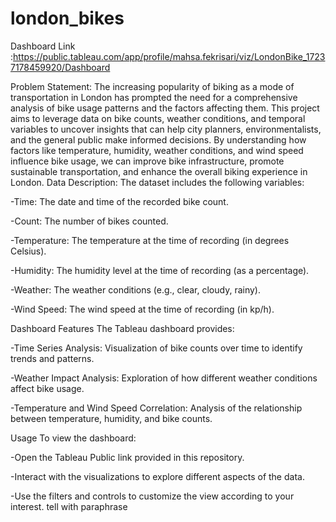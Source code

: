 # london_bikes
Dashboard Link :https://public.tableau.com/app/profile/mahsa.fekrisari/viz/LondonBike_17237178459920/Dashboard

Problem Statement:
The increasing popularity of biking as a mode of transportation in London has prompted the need for a comprehensive analysis of bike usage patterns and the factors affecting them. This project aims to leverage data on bike counts, weather conditions, and temporal variables to uncover insights that can help city planners, environmentalists, and the general public make informed decisions. By understanding how factors like temperature, humidity, weather conditions, and wind speed influence bike usage, we can improve bike infrastructure, promote sustainable transportation, and enhance the overall biking experience in London.
Data Description:
The dataset includes the following variables:

-Time: The date and time of the recorded bike count.

-Count: The number of bikes counted.

-Temperature: The temperature at the time of recording (in degrees Celsius).

-Humidity: The humidity level at the time of recording (as a percentage).

-Weather: The weather conditions (e.g., clear, cloudy, rainy).

-Wind Speed: The wind speed at the time of recording (in kp/h).

Dashboard Features
The Tableau dashboard provides:

-Time Series Analysis: Visualization of bike counts over time to identify trends and patterns.

-Weather Impact Analysis: Exploration of how different weather conditions affect bike usage.

-Temperature and Wind Speed Correlation: Analysis of the relationship between temperature, humidity, and bike counts.

Usage
To view the dashboard:

-Open the Tableau Public link provided in this repository.

-Interact with the visualizations to explore different aspects of the data.

-Use the filters and controls to customize the view according to your interest. tell with paraphrase 

